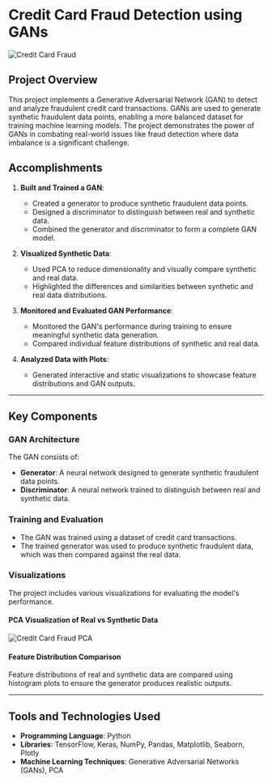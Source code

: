# Credit Card Fraud Detection using GANs

![Credit Card Fraud](credit_card_fraud.png)

## Project Overview

This project implements a Generative Adversarial Network (GAN) to detect and analyze fraudulent credit card transactions. GANs are used to generate synthetic fraudulent data points, enabling a more balanced dataset for training machine learning models. The project demonstrates the power of GANs in combating real-world issues like fraud detection where data imbalance is a significant challenge.

## Accomplishments

1. **Built and Trained a GAN**:
   - Created a generator to produce synthetic fraudulent data points.
   - Designed a discriminator to distinguish between real and synthetic data.
   - Combined the generator and discriminator to form a complete GAN model.

2. **Visualized Synthetic Data**:
   - Used PCA to reduce dimensionality and visually compare synthetic and real data.
   - Highlighted the differences and similarities between synthetic and real data distributions.

3. **Monitored and Evaluated GAN Performance**:
   - Monitored the GAN's performance during training to ensure meaningful synthetic data generation.
   - Compared individual feature distributions of synthetic and real data.

4. **Analyzed Data with Plots**:
   - Generated interactive and static visualizations to showcase feature distributions and GAN outputs.

---

## Key Components

### GAN Architecture
The GAN consists of:
- **Generator**: A neural network designed to generate synthetic fraudulent data points.
- **Discriminator**: A neural network trained to distinguish between real and synthetic data.

### Training and Evaluation
- The GAN was trained using a dataset of credit card transactions.
- The trained generator was used to produce synthetic fraudulent data, which was then compared against the real data.

### Visualizations
The project includes various visualizations for evaluating the model's performance.

#### PCA Visualization of Real vs Synthetic Data
![Credit Card Fraud PCA](credit_card_fraud_2.png)

#### Feature Distribution Comparison
Feature distributions of real and synthetic data are compared using histogram plots to ensure the generator produces realistic outputs.

---

## Tools and Technologies Used

- **Programming Language**: Python
- **Libraries**: TensorFlow, Keras, NumPy, Pandas, Matplotlib, Seaborn, Plotly
- **Machine Learning Techniques**: Generative Adversarial Networks (GANs), PCA
